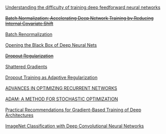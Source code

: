 [Understanding the difficulty of training deep feedforward neural networks](http://jmlr.org/proceedings/papers/v9/glorot10a/glorot10a.pdf)
<br/><br/>
<strike>[Batch Normalization: Accelerating Deep Network Training by Reducing Internal Covariate Shift](https://arxiv.org/pdf/1502.03167.pdf)</strike>
<br/><br/>
[Batch Renormalization](https://arxiv.org/pdf/1702.03275.pdf)
<br/><br/>
[Opening the Black Box of Deep Neural Nets](https://arxiv.org/pdf/1703.00810.pdf)
<br/><br/>
<strike>[Dropout Regularization](http://www.cs.toronto.edu/~rsalakhu/papers/srivastava14a.pdf)</strike>
<br/><br/>
[Shattered Gradients](https://arxiv.org/pdf/1702.08591.pdf)
<br/><br/>
[Dropout Training as Adaptive Regularization](http://papers.nips.cc/paper/4882-dropout-training-as-adaptive-regularization.pdf)
<br/><br/>
[ADVANCES IN OPTIMIZING RECURRENT NETWORKS](https://arxiv.org/pdf/1212.0901v2.pdf)
<br/><br/>
[ADAM: A METHOD FOR STOCHASTIC OPTIMIZATION](https://arxiv.org/pdf/1412.6980.pdf)
<br/><br/>
[Practical Recommendations for Gradient-Based Training of Deep Architectures](https://arxiv.org/pdf/1206.5533v2.pdf)
<br/><br/>
[ImageNet Classification with Deep Convolutional Neural Networks](http://papers.nips.cc/paper/4824-imagenet-classification-with-deep-convolutional-neural-networks.pdf)
